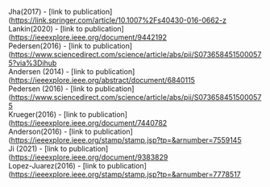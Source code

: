 Jha(2017) - [link to publication](https://link.springer.com/article/10.1007%2Fs40430-016-0662-z<br />
Lankin(2020) - [link to publication](https://ieeexplore.ieee.org/document/9442192<br />
Pedersen(2016) - [link to publication](https://www.sciencedirect.com/science/article/abs/pii/S0736584515000575?via%3Dihub<br />
Andersen (2014) - [link to publication](https://ieeexplore.ieee.org/abstract/document/6840115<br />
Pedersen (2016) - [link to publication](https://www.sciencedirect.com/science/article/abs/pii/S0736584515000575 <br />
Krueger(2016) - [link to publication](https://ieeexplore.ieee.org/document/7440782<br />
Anderson(2016) - [link to publication](https://ieeexplore.ieee.org/stamp/stamp.jsp?tp=&arnumber=7559145<br />
Ji (2021) - [link to publication](https://ieeexplore.ieee.org/document/9383829<br />
Lopez-Juarez(2016) - [link to publication](https://ieeexplore.ieee.org/stamp/stamp.jsp?tp=&arnumber=7778517<br />
